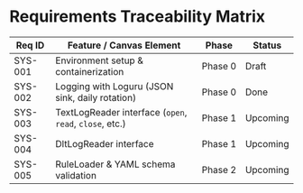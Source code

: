 # Requirements Traceability Matrix

| Req ID | Feature / Canvas Element                                 | Phase         | Status   |
| ------ | -------------------------------------------------------- | ------------- | -------- |
| SYS-001| Environment setup & containerization                     | Phase 0       | Draft    |
| SYS-002| Logging with Loguru (JSON sink, daily rotation)          | Phase 0       | Done     |
| SYS-003| TextLogReader interface (`open`, `read`, `close`, etc.)  | Phase 1       | Upcoming |
| SYS-004| DltLogReader interface                                   | Phase 1       | Upcoming |
| SYS-005| RuleLoader & YAML schema validation                      | Phase 2       | Upcoming |
